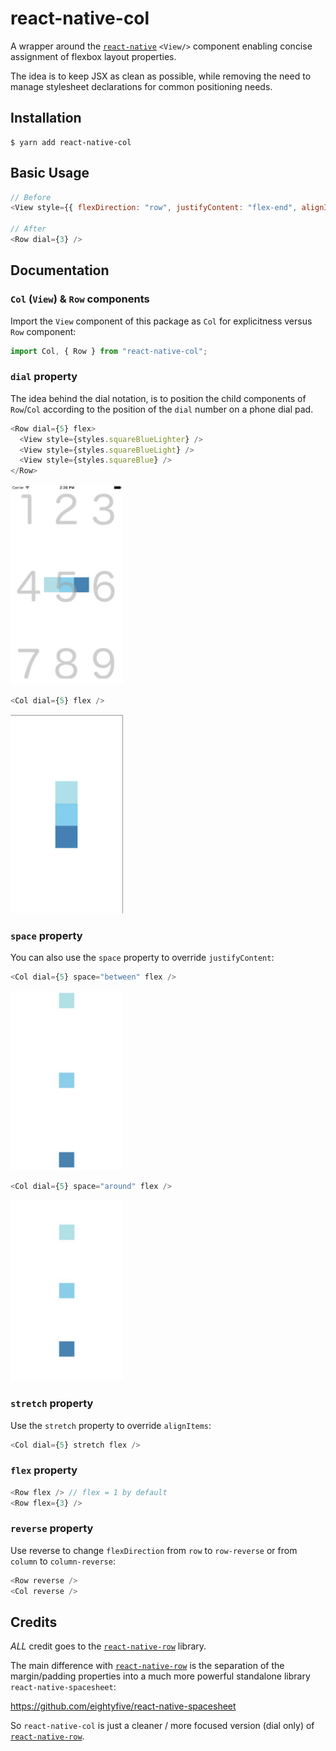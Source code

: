 # react-native-col

A wrapper around the [`react-native`](https://github.com/facebook/react-native) `<View/>` component enabling concise assignment of flexbox layout properties.

The idea is to keep JSX as clean as possible, while removing the need to manage stylesheet declarations for common positioning needs.

## Installation

```
$ yarn add react-native-col
```

## Basic Usage

```js
// Before
<View style={{ flexDirection: "row", justifyContent: "flex-end", alignItems: "flex-start" }} />

// After
<Row dial={3} />
```

## Documentation

### `Col` (`View`) & `Row` components

Import the `View` component of this package as `Col` for explicitness versus `Row` component:

```js
import Col, { Row } from "react-native-col";

```


### `dial` property

The idea behind the dial notation, is to position the child components of `Row`/`Col` according to the position of the `dial` number on a phone dial pad.

```js
<Row dial={5} flex>
  <View style={styles.squareBlueLighter} />
  <View style={styles.squareBlueLight} />
  <View style={styles.squareBlue} />
</Row>
```
<img src="examples/row-5.jpg" width="180" />

```js
<Col dial={5} flex />
```
<img src="examples/col-5.jpg" width="180" />


### `space` property

You can also use the `space` property to override `justifyContent`:


```js
<Col dial={5} space="between" flex />
```
<img src="examples/col-5-between.jpg" width="180" />


```js
<Col dial={5} space="around" flex />
```
<img src="examples/col-5-around.jpg" width="180" />


### `stretch` property

Use the `stretch` property to override `alignItems`:

```js
<Col dial={5} stretch flex />
```

### `flex` property

```js
<Row flex /> // flex = 1 by default
<Row flex={3} />
```

### `reverse` property

Use reverse to change `flexDirection` from `row` to `row-reverse` or from `column` to `column-reverse`:

```js
<Row reverse />
<Col reverse />
```

## Credits

*ALL* credit goes to the [`react-native-row`](https://github.com/hyrwork/react-native-row) library.

The main difference with [`react-native-row`](https://github.com/hyrwork/react-native-row) is the separation of the margin/padding properties into a much more powerful standalone library `react-native-spacesheet`:

https://github.com/eightyfive/react-native-spacesheet

So `react-native-col` is just a cleaner / more focused version (dial only) of [`react-native-row`](https://github.com/hyrwork/react-native-row).
